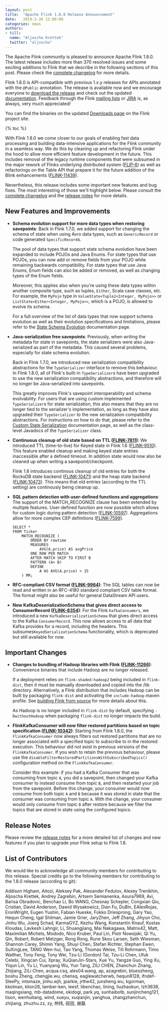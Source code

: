 ```yaml
---
layout: post
title:  "Apache Flink 1.8.0 Release Announcement"
date:   2019-2-26 12:00:00
categories: news
authors:
- till:
  name: "Aljoscha Krettek"
  twitter: "aljoscha"
---
```


The Apache Flink community is pleased to announce Apache Flink 1.8.0.  The
latest release includes more than 370 resolved issues and some exciting
additions to Flink that we describe in the following sections of this post.
Please check the [complete changelog](https://issues.apache.org/jira/secure/ReleaseNote.jspa?projectId=12315522&version=12344274)
for more details.

Flink 1.8.0 is API-compatible with previous 1.x.y releases for APIs annotated
with the `@Public` annotation.  The release is available now and we encourage
everyone to [download the release](http://flink.apache.org/downloads.html) and
check out the updated
[documentation](https://ci.apache.org/projects/flink/flink-docs-release-1.8/).
Feedback through the Flink [mailing
lists](http://flink.apache.org/community.html#mailing-lists) or
[JIRA](https://issues.apache.org/jira/projects/FLINK/summary) is, as always,
very much appreciated!

You can find the binaries on the updated [Downloads page](http://flink.apache.org/downloads.html) on the Flink project site.

{% toc %}

With Flink 1.8.0 we come closer to our goals of enabling fast data processing
and building data-intensive applications for the Flink community in a seamless
way. We do this by cleaning up and refactoring Flink under the hood to allow
more efficient feature development in the future. This includes removal of the
legacy runtime components that were subsumed in the major rework of Flinks
underlying distributed system
([FLIP-6](https://cwiki.apache.org/confluence/pages/viewpage.action?pageId=65147077))
as well as refactorings on the Table API that prepare it for the future
addition of the Blink enhancements
([FLINK-11439](https://issues.apache.org/jira/browse/FLINK-11439)).

Nevertheless, this release includes some important new features and bug fixes.
The most interesting of those we'll highlight below. Please consult the
[complete changelog](https://issues.apache.org/jira/secure/ReleaseNote.jspa?projectId=12315522&version=12344274)
and the [release notes](https://ci.apache.org/projects/flink/flink-docs-release-1.8/release-notes/flink-1.8.html)
for more details.


## New Features and Improvements

* **Schema evolution support for more data types when restoring savepoints**:
  Back in Flink 1.7.0, we added support for changing the schema of state when
  using Avro data types, such as `GenericRecord` or code generated
  `SpecificRecord`s.

  The pool of data types that support state schema evolution have been expanded
  to include POJOs and Java Enums. For state types that use POJOs, you can now
  add or remove fields from your POJO while remaining backwards compatibility.
  For state types that use Java Enums, Enum fields can also be added or
  removed, as well as changing types of the Enum fields.

  Moreover, this applies also when you're using these data types within another
  composite type, such as tuples, `Either`, Scala case classes, etc. For
  example, the `MyPojo` type in `ValueState<Tuple2<Integer, MyPojo>>` or
  `ListState<Either<Integer, MyPojo>>`, which is a POJO, is allowed to evolve
  its schema.

  For a full overview of the list of data types that now support schema
  evolution as well as their evolution specifications and limitations, please
  refer to the [State Schema
  Evolution](https://ci.apache.org/projects/flink/flink-docs-master/dev/stream/state/schema_evolution.html)
  documentation page.

* **Java-serialization free savepoints**: Previously, when writing the metadata
  for state in savepoints, the state serializers were also Java-serialized as
  part of the metadata. This caused several problems, especially for state
  schema evolution.

  Back in Flink 1.7.0, we introduced new serialization compatibility
  abstractions for the `TypeSerializer` interface to remove this behaviour. In
  Flink 1.8.0, all of Flink's built-in `TypeSerializer`s have been upgraded to
  use the new serialization compatibility abstractions, and therefore will no
  longer be Java-serialized into savepoints.

  This greatly improves Flink's savepoint interoperability and schema
  evolvability. For users that are using custom implemented `TypeSerializer`s
  for state serialization, this also means that they are no longer tied to the
  serializer's implementation, as long as they have also upgraded their
  `TypeSerializer` to the new serialization compatibility abstractions. For
  instructions on how to do that, please refer to the [Custom State
  Serialization](https://ci.apache.org/projects/flink/flink-docs-master/dev/stream/state/custom_serialization.html)
  documentation page, as well as the class-level Javadocs of the
  `TypeSerializer` class.

* **Continuous cleanup of old state based on TTL
  ([FLINK-7811](https://issues.apache.org/jira/browse/FLINK-7811))**: We
  introduced TTL (time-to-live) for Keyed state in Flink 1.6
  ([FLINK-9510](https://issues.apache.org/jira/browse/FLINK-9510)). This
  feature enabled cleanup and making keyed state entries inaccessible after a
  defined timeout. In addition state would now also be cleaned up when
  writing a savepoint/checkpoint.

  Flink 1.8 introduces continous cleanup of old entries for both the RocksDB
  state backend
  ([FLINK-10471](https://issues.apache.org/jira/browse/FLINK-10471)) and the heap
  state backend
  ([FLINK-10473](https://issues.apache.org/jira/browse/FLINK-10473)). This means
  that old entries (according to the TTL setting) are continously being cleanup
  up.

* **SQL pattern detection with user-defined functions and aggregations**: The
  support of the MATCH_RECOGNIZE clause has been extended by multiple features.
  User-defined function are now possible which allows for custom logic during
  pattern detection
  ([FLINK-10597](https://issues.apache.org/jira/browse/FLINK-10597)).
  Aggregations allow for more complex CEP definitions
  ([FLINK-7599](https://issues.apache.org/jira/browse/FLINK-7599)).

  ```
  SELECT *
  FROM Ticker
      MATCH_RECOGNIZE (
          ORDER BY rowtime
          MEASURES
              AVG(A.price) AS avgPrice
          ONE ROW PER MATCH
          AFTER MATCH SKIP TO FIRST B
          PATTERN (A+ B)
          DEFINE
              A AS AVG(A.price) < 15
      ) MR;
  ```

* **RFC-compliant CSV format ([FLINK-9964](https://issues.apache.org/jira/browse/FLINK-9964))**: The SQL tables can now be read and written in
  an RFC-4180 standard compliant CSV table format. The format might also be
  useful for general DataStream API users.

* **New KafkaDeserializationSchema that gives direct access to ConsumerRecord
  ([FLINK-8354](https://issues.apache.org/jira/browse/FLINK-8354))**: For the
  Flink `KafkaConsumers`, we introduced a new `KafkaDeserializationSchema` that
  gives direct access to the Kafka `ConsumerRecord`. This now allows access to
  all data that Kafka provides for a record, including the headers. This
  subsumes`KeyedSerializationSchema` functionality, which is deprecated but
  still available for now.

## Important Changes

* **Changes to bundling of Hadoop libraries with Flink
  ([FLINK-11266](https://issues.apache.org/jira/browse/FLINK-11266))**:
  Convenience binaries that include Hadoop are no longer released.

  If a deployment relies on `flink-shaded-hadoop2` being included in
  `flink-dist`, then it must be manually downloaded and copied into the /lib
  directory.  Alternatively, a Flink distribution that includes Hadoop can be
  built by packaging `flink-dist` and activating the `include-hadoop` maven
  profile. See [building Flink from source](https://ci.apache.org/projects/flink/flink-docs-master/flinkDev/building.html)
  for more details about this.

  As Hadoop is no longer included in `flink-dist` by default, specifying
  `-DwithoutHadoop` when packaging `flink-dist` no longer impacts the build.

* **FlinkKafkaConsumer will now filter restored partitions based on topic
  specification
  ([FLINK-10342](https://issues.apache.org/jira/browse/FLINK-10342))**:
  Starting from Flink 1.8.0, the `FlinkKafkaConsumer` now always filters out
  restored partitions that are no longer associated with a specified topic to
  subscribe to in the restored execution. This behaviour did not exist in
  previous versions of the `FlinkKafkaConsumer`. If you wish to retain the
  previous behaviour, please use the
  `disableFilterRestoredPartitionsWithSubscribedTopics()` configuration method
  on the `FlinkKafkaConsumer`.

  Consider this example: if you had a Kafka Consumer that was
  consuming from topic `A`, you did a savepoint, then changed your
  Kafka consumer to instead consume from topic `B`, and then restarted
  your job from the savepoint. Before this change, your consumer would
  now consume from both topic `A` and `B` because it was stored in
  state that the consumer was consuming from topic `A`. With the
  change, your consumer would only consume from topic `B` after
  restore because we filter the topics that are stored in state using
  the configured topics.

## Release Notes

Please review the [release
notes](https://ci.apache.org/projects/flink/flink-docs-release-1.8/release-notes/flink-1.8.html)
for a more detailed list of changes and new features if you plan to upgrade
your Flink setup to Flink 1.8.

## List of Contributors

We would like to acknowledge all community members for contributing to this
release.  Special credits go to the following members for contributing to the
1.8.0 release (according to git):

Addison Higham, Aitozi, Aleksey Pak, Alexander Fedulov, Alexey Trenikhin, Aljoscha Krettek, Andrey Zagrebin, Artsem Semianenka, Asura7969, Avi, Barisa Obradovic, Benchao Li, Bo WANG, Chesnay Schepler, Congxian Qiu, Cristian, David Anderson, Dawid Wysakowicz, Dian Fu, DuBin, EAlexRojas, EronWright, Eugen Yushin, Fabian Hueske, Fokko Driesprong, Gary Yao, Hequn Cheng, Igal Shilman, Jamie Grier, JaryZhen, Jeff Zhang, Jihyun Cho, Jinhu Wu, Joerg Schad, KarmaGYZ, Kezhu Wang, Konstantin Knauf, Kostas Kloudas, Lavkesh Lahngir, Li, Shuangjiang, Mai Nakagawa, Matrix42, Matt, Maximilian Michels, Mododo, Nico Kruber, Paul Lin, Piotr Nowojski, Qi Yu, Qin, Robert, Robert Metzger, Rong Rong, Rune Skou Larsen, Seth Wiesman, Shannon Carey, Shimin Yang, Shuyi Chen, Stefan Richter, Stephan Ewen, SuXingLee, TANG Wen-hui, Tao Yang, Thomas Weise, Till Rohrmann, Timo Walther, Tony Feng, Tony Wei, Tzu-Li (Gordon) Tai, Tzu-Li Chen, Ufuk Celebi, Xingcan Cui, Xpray, XuQianJin-Stars, Xue Yu, Yangze Guo, Ying Xu, Yiqun Lin, Yu Li, Yuanyang Wu, Yun Tang, ZILI CHEN, Zhanchun Zhang, Zhijiang, ZiLi Chen, acqua.csq, alex04.wang, ap, azagrebin, blueszheng, boshu Zheng, chengjie.wu, chensq, eaglewatcherwb, hequn8128, ifndef-SleePy, intsmaze, jinhu.wjh, jparkie, jrthe42, junsheng.wu, kgorman, kkolman, klion26, lamber-ken, leesf, libenchao, lining, liuzhaokun, lzh3636, maqingxiang, mb-datadome, okidogi, park.yq, sunhaibotb, sunjincheng121, tison, wenhuitang, wind, xueyu, xuqianjin, yanghua, zhangzhanchun, zhijiang, zhuzhu.zz, zy, 仲炜, 砚田, 谢磊

